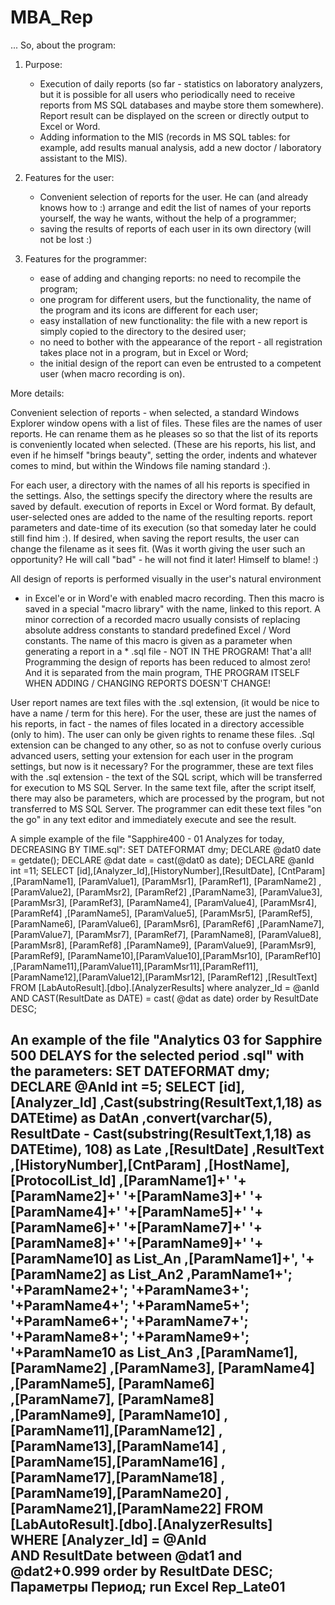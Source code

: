 # MBA_Rep
... So, about the program:

1. Purpose:
   - Execution of daily reports (so far - statistics on laboratory analyzers,
     but it is possible for all users who periodically need to receive reports
     from MS SQL databases and maybe store them somewhere). Report result
     can be displayed on the screen or directly output to Excel or Word.
   - Adding information to the MIS (records in MS SQL tables: for example, add results
     manual analysis, add a new doctor / laboratory assistant to the MIS).

2. Features for the user:
   - Convenient selection of reports for the user. He can (and already knows how to :) arrange
     and edit the list of names of your reports yourself, the way he wants,
     without the help of a programmer;
   - saving the results of reports of each user in its own directory (will not be lost :)

3. Features for the programmer:
   - ease of adding and changing reports: no need to recompile the program;
   - one program for different users,
     but the functionality, the name of the program and its icons are different for each user;
   - easy installation of new functionality: the file with a new report is simply copied
     to the directory to the desired user;
   - no need to bother with the appearance of the report - all registration takes place
     not in a program, but in Excel or Word;
   - the initial design of the report can even be entrusted to a competent user
     (when macro recording is on).

More details:

Convenient selection of reports - when selected, a standard Windows Explorer window opens
with a list of files. These files are the names of user reports.
He can rename them as he pleases so
so that the list of its reports is conveniently located when selected.
(These are his reports, his list, and even if he himself "brings beauty",
setting the order, indents and whatever comes to mind,
but within the Windows file naming standard :).

For each user, a directory with the names of all his reports is specified in the settings.
Also, the settings specify the directory where the results are saved by default.
execution of reports in Excel or Word format.
By default, user-selected ones are added to the name of the resulting reports.
report parameters and date-time of its execution
(so that someday later he could still find him :).
If desired, when saving the report results, the user
can change the filename as it sees fit.
(Was it worth giving the user such an opportunity?
He will call "bad" - he will not find it later! Himself to blame! :)

All design of reports is performed visually in the user's natural environment
- in Excel'e or in Word'e with enabled macro recording.
Then this macro is saved in a special "macro library" with the name,
linked to this report.
A minor correction of a recorded macro usually consists of replacing
absolute address constants to standard predefined Excel / Word constants.
The name of this macro is given as a parameter
when generating a report in a * .sql file - NOT IN THE PROGRAM!
That'a all!
Programming the design of reports has been reduced to almost zero!
And it is separated from the main program,
THE PROGRAM ITSELF WHEN ADDING / CHANGING REPORTS DOESN'T CHANGE!

User report names are text files with the .sql extension,
(it would be nice to have a name / term for this here).
For the user, these are just the names of his reports,
in fact - the names of files located in a directory accessible (only to him).
The user can only be given rights to rename these files.
.Sql extension can be changed to any other,
so as not to confuse overly curious advanced users,
setting your extension for each user in the program settings,
but now is it necessary?
For the programmer, these are text files with the .sql extension - the text of the SQL script,
which will be transferred for execution to MS SQL Server.
In the same text file, after the script itself, there may also be parameters,
which are processed by the program, but not transferred to MS SQL Server.
The programmer can edit these text files "on the go"
in any text editor and immediately execute and see the result.

A simple example of the file "Sapphire400 - 01 Analyzes for today, DECREASING BY TIME.sql":
SET DATEFORMAT dmy;
DECLARE @dat0  date = getdate();
DECLARE @dat   date = cast(@dat0 as date);
DECLARE @anId int =11;
SELECT [id],[Analyzer_Id],[HistoryNumber],[ResultDate], [CntParam]
    ,[ParamName1], [ParamValue1], [ParamMsr1], [ParamRef1], [ParamName2] ,[ParamValue2], [ParamMsr2], [ParamRef2]
    ,[ParamName3], [ParamValue3], [ParamMsr3], [ParamRef3], [ParamName4], [ParamValue4], [ParamMsr4], [ParamRef4]
    ,[ParamName5], [ParamValue5], [ParamMsr5], [ParamRef5], [ParamName6], [ParamValue6], [ParamMsr6], [ParamRef6]
    ,[ParamName7], [ParamValue7], [ParamMsr7], [ParamRef7], [ParamName8], [ParamValue8], [ParamMsr8], [ParamRef8]
    ,[ParamName9], [ParamValue9], [ParamMsr9], [ParamRef9], [ParamName10],[ParamValue10],[ParamMsr10], [ParamRef10]
    ,[ParamName11],[ParamValue11],[ParamMsr11],[ParamRef11],[ParamName12],[ParamValue12],[ParamMsr12], [ParamRef12]
	,[ResultText]
  FROM [LabAutoResult].[dbo].[AnalyzerResults] where analyzer_Id = @anId
  AND CAST(ResultDate as DATE) = cast( @dat as date)
  order by ResultDate DESC;
  
  An example of the file "Analytics 03 for Sapphire 500 DELAYS for the selected period .sql" with the parameters:
  SET DATEFORMAT dmy; 
DECLARE @AnId int =5;
SELECT [id],[Analyzer_Id]
 ,Cast(substring(ResultText,1,18) as DATEtime) as DatAn
 ,convert(varchar(5), ResultDate - Cast(substring(ResultText,1,18) as DATEtime), 108) as Late
 ,[ResultDate]
 ,ResultText
 ,[HistoryNumber],[CntParam]
 ,[HostName],[ProtocolList_Id]
 ,[ParamName1]+' '+[ParamName2]+' '+[ParamName3]+' '+[ParamName4]+' '+[ParamName5]+' '+[ParamName6]+' '+[ParamName7]+' '+[ParamName8]+' '+[ParamName9]+' '+[ParamName10] as List_An
 ,[ParamName1]+', '+[ParamName2] as List_An2
 ,ParamName1+'; '+ParamName2+'; '+ParamName3+'; '+ParamName4+'; '+ParamName5+'; '+ParamName6+'; '+ParamName7+'; '+ParamName8+'; '+ParamName9+'; '+ParamName10 as List_An3
    ,[ParamName1], [ParamName2] 
    ,[ParamName3], [ParamName4]  
    ,[ParamName5], [ParamName6]  
    ,[ParamName7], [ParamName8]  
    ,[ParamName9], [ParamName10]
    ,[ParamName11],[ParamName12]
    ,[ParamName13],[ParamName14]
    ,[ParamName15],[ParamName16]
    ,[ParamName17],[ParamName18]
    ,[ParamName19],[ParamName20]
    ,[ParamName21],[ParamName22]
 FROM [LabAutoResult].[dbo].[AnalyzerResults]  
 WHERE [Analyzer_Id] = @AnId   
 AND ResultDate between @dat1 and @dat2+0.999
 order by ResultDate DESC;
Параметры
 Период;
 run Excel Rep_Late01
--

